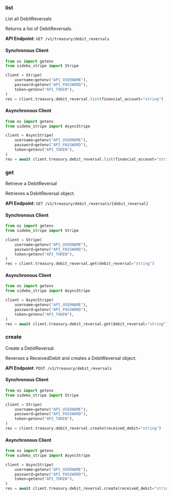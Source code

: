 
### list <a name="list"></a>
List all DebitReversals

<p>Returns a list of DebitReversals.</p>

**API Endpoint**: `GET /v1/treasury/debit_reversals`

#### Synchronous Client

```python
from os import getenv
from sideko_stripe import Stripe

client = Stripe(
    username=getenv("API_USERNAME"),
    password=getenv("API_PASSWORD"),
    token=getenv("API_TOKEN"),
)
res = client.treasury.debit_reversal.list(financial_account="string")
```

#### Asynchronous Client

```python
from os import getenv
from sideko_stripe import AsyncStripe

client = AsyncStripe(
    username=getenv("API_USERNAME"),
    password=getenv("API_PASSWORD"),
    token=getenv("API_TOKEN"),
)
res = await client.treasury.debit_reversal.list(financial_account="string")
```

### get <a name="get"></a>
Retrieve a DebitReversal

<p>Retrieves a DebitReversal object.</p>

**API Endpoint**: `GET /v1/treasury/debit_reversals/{debit_reversal}`

#### Synchronous Client

```python
from os import getenv
from sideko_stripe import Stripe

client = Stripe(
    username=getenv("API_USERNAME"),
    password=getenv("API_PASSWORD"),
    token=getenv("API_TOKEN"),
)
res = client.treasury.debit_reversal.get(debit_reversal="string")
```

#### Asynchronous Client

```python
from os import getenv
from sideko_stripe import AsyncStripe

client = AsyncStripe(
    username=getenv("API_USERNAME"),
    password=getenv("API_PASSWORD"),
    token=getenv("API_TOKEN"),
)
res = await client.treasury.debit_reversal.get(debit_reversal="string")
```

### create <a name="create"></a>
Create a DebitReversal

<p>Reverses a ReceivedDebit and creates a DebitReversal object.</p>

**API Endpoint**: `POST /v1/treasury/debit_reversals`

#### Synchronous Client

```python
from os import getenv
from sideko_stripe import Stripe

client = Stripe(
    username=getenv("API_USERNAME"),
    password=getenv("API_PASSWORD"),
    token=getenv("API_TOKEN"),
)
res = client.treasury.debit_reversal.create(received_debit="string")
```

#### Asynchronous Client

```python
from os import getenv
from sideko_stripe import AsyncStripe

client = AsyncStripe(
    username=getenv("API_USERNAME"),
    password=getenv("API_PASSWORD"),
    token=getenv("API_TOKEN"),
)
res = await client.treasury.debit_reversal.create(received_debit="string")
```
